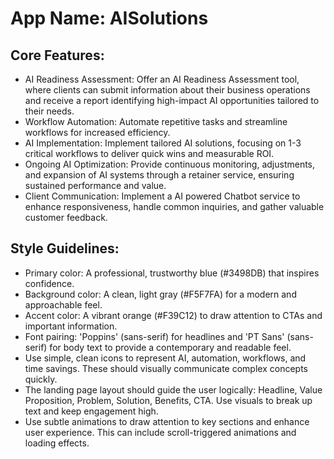 # **App Name**: AISolutions

## Core Features:

- AI Readiness Assessment: Offer an AI Readiness Assessment tool, where clients can submit information about their business operations and receive a report identifying high-impact AI opportunities tailored to their needs.
- Workflow Automation: Automate repetitive tasks and streamline workflows for increased efficiency.
- AI Implementation: Implement tailored AI solutions, focusing on 1-3 critical workflows to deliver quick wins and measurable ROI.
- Ongoing AI Optimization: Provide continuous monitoring, adjustments, and expansion of AI systems through a retainer service, ensuring sustained performance and value.
- Client Communication: Implement a AI powered Chatbot service to enhance responsiveness, handle common inquiries, and gather valuable customer feedback.

## Style Guidelines:

- Primary color: A professional, trustworthy blue (#3498DB) that inspires confidence.
- Background color: A clean, light gray (#F5F7FA) for a modern and approachable feel.
- Accent color: A vibrant orange (#F39C12) to draw attention to CTAs and important information.
- Font pairing: 'Poppins' (sans-serif) for headlines and 'PT Sans' (sans-serif) for body text to provide a contemporary and readable feel.
- Use simple, clean icons to represent AI, automation, workflows, and time savings. These should visually communicate complex concepts quickly.
- The landing page layout should guide the user logically: Headline, Value Proposition, Problem, Solution, Benefits, CTA. Use visuals to break up text and keep engagement high.
- Use subtle animations to draw attention to key sections and enhance user experience. This can include scroll-triggered animations and loading effects.